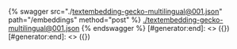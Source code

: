 [#generator:start]: <> ({ "template": "openapi" })
[#generator:start]: <> ({ "template": "openapi" })
{% swagger src="./textembedding-gecko-multilingual@001.json" path="/embeddings" method="post" %}
[./textembedding-gecko-multilingual@001.json](./textembedding-gecko-multilingual@001.json)
{% endswagger %}
[#generator:end]: <> ({})
[#generator:end]: <> ({})